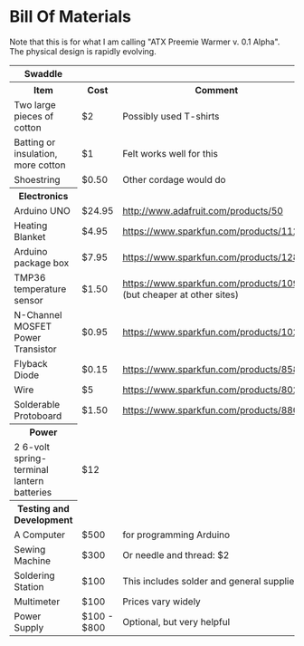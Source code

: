# Bill Of Materials

Note that this is for what I am calling "ATX Preemie Warmer v. 0.1 Alpha".  The physical design is rapidly evolving.


<table style="width:100%">
<tr>
    <th>Swaddle</th>
  </tr>
  <tr>
    <th>Item</th>
    <th>Cost</th> 
    <th>Comment</th>
  </tr>
  <tr>
    <td>Two large pieces of cotton</td>
    <td>$2</td> 
    <td>Possibly used T-shirts</td>
  </tr>
    <tr>
    <td>Batting or insulation, more cotton</td>
    <td>$1</td> 
    <td>Felt works well for this</td>
  </tr>
  <tr>
    <td>Shoestring</td>
    <td>$0.50</td> 
    <td>Other cordage would do</td>
  </tr>
  <tr>
    <th>Electronics</th>
  </tr>
  <tr>
    <td>Arduino UNO</td>
    <td>$24.95</td> 
    <td><a href="http://www.adafruit.com/products/50">http://www.adafruit.com/products/50</a></td>
  </tr>
  <tr>
    <td>Heating Blanket</td>
    <td>$4.95</td> 
    <td><a href="https://www.sparkfun.com/products/11289">https://www.sparkfun.com/products/11289</a></td>
  </tr>
    <tr>
    <td>Arduino package box</td>
    <td>$7.95</td> 
    <td><a href="https://www.sparkfun.com/products/12838">https://www.sparkfun.com/products/12838</a></td>
  </tr>
    <tr>
    <td>TMP36 temperature sensor</td>
    <td>$1.50</td> 
    <td><a href="https://www.sparkfun.com/products/10988">https://www.sparkfun.com/products/10988</a> (but cheaper at other sites)</td>
  </tr>
      <tr>
    <td>N-Channel MOSFET Power Transistor</td>
    <td>$0.95</td> 
    <td><a href="https://www.sparkfun.com/products/10213">https://www.sparkfun.com/products/10213</a></td>
  </tr>
        <tr>
    <td>Flyback Diode</td>
    <td>$0.15</td> 
    <td><a href="https://www.sparkfun.com/products/8589">https://www.sparkfun.com/products/8589</a></td>
  </tr>
       <tr>
    <td>Wire</td>
    <td>$5</td> 
    <td><a href="https://www.sparkfun.com/products/8023">https://www.sparkfun.com/products/8023</a></td>
  </tr>
        <tr>
    <td>Solderable Protoboard</td>
    <td>$1.50</td> 
    <td><a href="https://www.sparkfun.com/products/8808">https://www.sparkfun.com/products/8808</a></td>
  </tr>
    <tr>
    <th>Power</th>
  </tr>
  <tr>
    <td>2 6-volt spring-terminal lantern batteries</td>
    <td>$12</td> 
    <td></td>
  </tr>
     <tr>
    <th>Testing and Development</th>
  </tr>
  <tr>
    <td>A Computer</td>
    <td>$500</td> 
    <td>for programming Arduino</td>
  </tr>
    <tr>
    <td>Sewing Machine</td>
    <td>$300</td> 
    <td>Or needle and thread: $2</td>
  </tr>
    <tr>
    <td>Soldering Station</td>
    <td>$100</td> 
    <td>This includes solder and general supplies</td>
  </tr>
     <tr>
    <td>Multimeter</td>
    <td>$100</td> 
    <td>Prices vary widely</td>
  </tr>
      <tr>
    <td>Power Supply</td>
    <td>$100 - $800</td> 
    <td>Optional, but very helpful</td>
  </tr>
</table>
